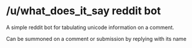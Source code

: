 # /u/what_does_it_say reddit bot
A simple reddit bot for tabulating unicode information on a comment.

Can be summoned on a comment or submission by replying with its name
